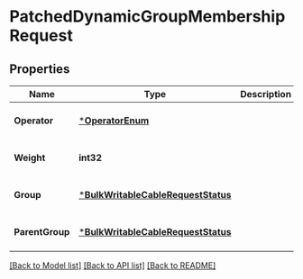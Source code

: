 # PatchedDynamicGroupMembershipRequest

## Properties
Name | Type | Description | Notes
------------ | ------------- | ------------- | -------------
**Operator** | [***OperatorEnum**](OperatorEnum.md) |  | [optional] [default to null]
**Weight** | **int32** |  | [optional] [default to null]
**Group** | [***BulkWritableCableRequestStatus**](BulkWritableCableRequest_status.md) |  | [optional] [default to null]
**ParentGroup** | [***BulkWritableCableRequestStatus**](BulkWritableCableRequest_status.md) |  | [optional] [default to null]

[[Back to Model list]](../README.md#documentation-for-models) [[Back to API list]](../README.md#documentation-for-api-endpoints) [[Back to README]](../README.md)

